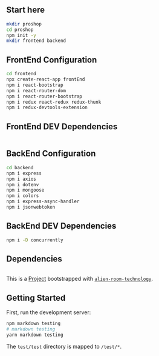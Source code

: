 ## Start here

```bash
mkdir proshop
cd proshop
npm init -y
mkdir frontend backend
```

## FrontEnd Configuration

```bash
cd frontend
npx create-react-app frontEnd
npm i react-bootstrap
npm i react-router-dom
npm i react-router-bootstrap
npm i redux react-redux redux-thunk
npm i redux-devtools-extension
```

## FrontEnd DEV Dependencies

```bash


```

## BackEnd Configuration

```bash
cd backend
npm i express
npm i axios
npm i dotenv
npm i mongoose
npm i colors
npm i express-async-handler
npm i jsonwebtoken
```

## BackEnd DEV Dependencies

```bash
npm i -D concurrently

```

## Dependencies

```bash


```

This is a [Project](https://alienroom.dev) bootstrapped with [`alien-room-technology`](https://alienroom.io).

## Getting Started

First, run the development server:

```bash
npm markdown testing
# markdown testing
yarn markdown testing
```

The `test/test` directory is mapped to `/test/*`.
